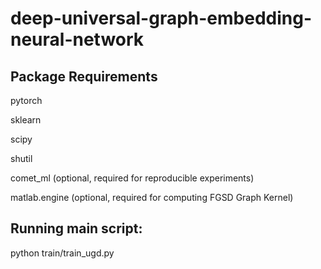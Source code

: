 # deep-universal-graph-embedding-neural-network

## Package Requirements

pytorch

sklearn 

scipy 

shutil

comet_ml (optional, required for reproducible experiments)

matlab.engine (optional, required for computing FGSD Graph Kernel)

## Running main script:

python train/train_ugd.py


